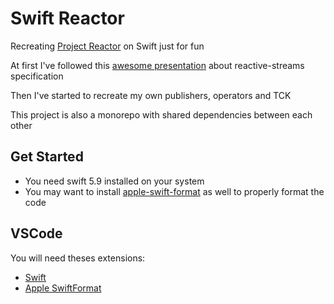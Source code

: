 # Swift Reactor

Recreating [Project Reactor](https://projectreactor.io/) on Swift just for fun

At first I've followed this [awesome presentation](https://www.youtube.com/watch?v=OdSZ6mOQDcY) about reactive-streams specification

Then I've started to recreate my own publishers, operators and TCK

This project is also a monorepo with shared dependencies between each other

## Get Started

- You need swift 5.9 installed on your system
- You may want to install [apple-swift-format](https://github.com/apple/swift-format) as well to properly format the code

## VSCode

You will need theses extensions:

- [Swift](https://marketplace.visualstudio.com/items?itemName=sswg.swift-lang)
- [Apple SwiftFormat](https://github.com/vknabel/vscode-apple-swift-format)
